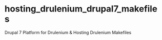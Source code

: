 # hosting_drulenium_drupal7_makefiles
Drupal 7 Platform for Drulenium &amp; Hosting Drulenium Makefiles
